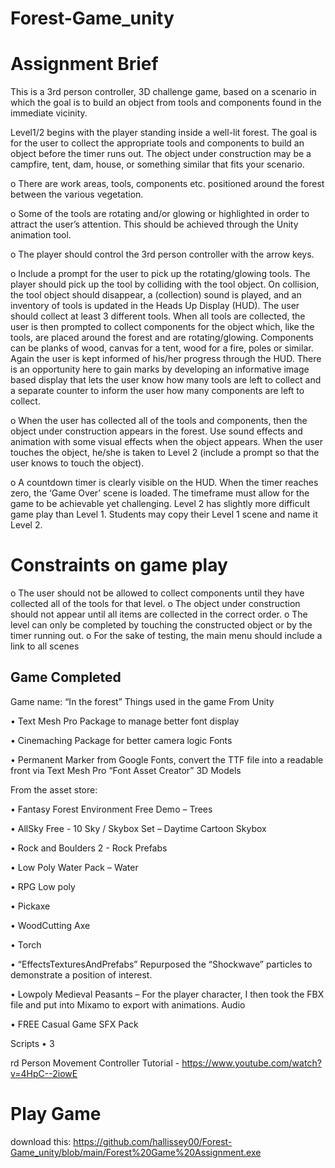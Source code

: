 # Forest-Game_unity

# Assignment Brief

This is a 3rd person controller, 3D challenge game, based on a scenario in which the goal is to build an object from tools and components found in the immediate vicinity.

Level1/2
begins with the player standing inside a well-lit forest. The goal is for the user to collect
the appropriate tools and components to build an object before the timer runs out. The object
under construction may be a campfire, tent, dam, house, or something similar that fits your
scenario.

o There are work areas, tools, components etc. positioned around the forest between the
various vegetation.

o Some of the tools are rotating and/or glowing or highlighted in order to attract the user’s
attention. This should be achieved through the Unity animation tool.

o The player should control the 3rd person controller with the arrow keys.

o Include a prompt for the user to pick up the rotating/glowing tools.
The player should pick up the tool by colliding with the tool object. On collision,
the tool object should disappear, a (collection) sound is played, and an inventory
of tools is updated in the Heads Up Display (HUD).
The user should collect at least 3 different tools.
When all tools are collected, the user is then prompted to collect components for
the object which, like the tools, are placed around the forest and are
rotating/glowing. Components can be planks of wood, canvas for a tent, wood
for a fire, poles or similar.
Again the user is kept informed of his/her progress through the HUD. There is
an opportunity here to gain marks by developing an informative image based
display that lets the user know how many tools are left to collect and a separate
counter to inform the user how many components are left to collect.

o When the user has collected all of the tools and components, then the object under
construction appears in the forest.
Use sound effects and animation with some visual effects when the object
appears.
When the user touches the object, he/she is taken to Level 2 (include a prompt
so that the user knows to touch the object).

o A countdown timer is clearly visible on the HUD. When the timer reaches zero, the
‘Game Over’ scene is loaded. The timeframe must allow for the game to be achievable
yet challenging.
Level 2 has slightly more difficult game play than Level 1. Students may copy their Level 1 scene and 
name it Level 2. 

# Constraints on game play
o The user should not be allowed to collect components until they have collected all of the tools for 
that level.
o The object under construction should not appear until all items are collected in the correct order.
o The level can only be completed by touching the constructed object or by the timer running out.
o For the sake of testing, the main menu should include a link to all scenes


## Game Completed
Game name: “In the forest”
Things used in the game
From Unity

• Text Mesh Pro Package to manage better font display

• Cinemaching Package for better camera logic
Fonts

• Permanent Marker from Google Fonts, convert the TTF file into a readable front via Text 
Mesh Pro “Font Asset Creator”
3D Models


From the asset store:

• Fantasy Forest Environment Free Demo – Trees

• AllSky Free - 10 Sky / Skybox Set – Daytime Cartoon Skybox

• Rock and Boulders 2 - Rock Prefabs

• Low Poly Water Pack – Water

• RPG Low poly 

• Pickaxe

• WoodCutting Axe

• Torch

• “EffectsTexturesAndPrefabs” Repurposed the “Shockwave” particles to demonstrate a 
position of interest.

• Lowpoly Medieval Peasants – For the player character, I then took the FBX file and put into 
Mixamo to export with animations.
Audio

• FREE Casual Game SFX Pack


Scripts
• 3

rd Person Movement Controller Tutorial - https://www.youtube.com/watch?v=4HpC--2iowE


# Play Game
download this:
https://github.com/hallissey00/Forest-Game_unity/blob/main/Forest%20Game%20Assignment.exe


